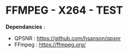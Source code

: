 # FFMPEG - X264 - TEST

**Dependancies** : 

- QPSNR : https://github.com/hsanson/qpsnr
- FFmpeg : https://ffmpeg.org/
